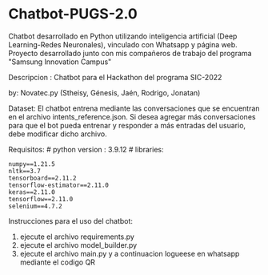 # Chatbot-PUGS-2.0
Chatbot desarrollado en Python utilizando inteligencia artificial (Deep Learning-Redes Neuronales), vinculado con Whatsapp y página web. Proyecto desarrollado junto con mis compañeros de trabajo del programa "Samsung Innovation Campus"

Descripcion : Chatbot para el Hackathon del programa SIC-2022 

by: Novatec.py (Stheisy, Génesis, Jaén, Rodrigo, Jonatan)

Dataset: El chatbot entrena mediante las conversaciones que se encuentran en el archivo intents_reference.json. Si desea agregar más conversaciones para que el bot pueda entrenar y responder a más entradas del usuario, debe modificar dicho archivo.

Requisitos:
    # python version : 3.9.12
    # libraries:

    numpy==1.21.5
    nltk==3.7
    tensorboard==2.11.2
    tensorflow-estimator==2.11.0
    keras==2.11.0
    tensorflow==2.11.0
    selenium==4.7.2


Instrucciones para el uso del chatbot:

1. ejecute el archivo requirements.py 
2. ejecute el archivo model_builder.py
3. ejecute el archivo main.py  y a continuacion logueese en whatsapp mediante el codigo QR
